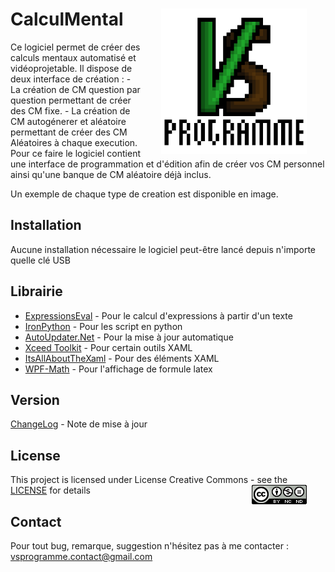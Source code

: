 # CalculMental<a href="https://github.com/VincentSinel"><img align="right" src="https://raw.githubusercontent.com/VincentSinel/Image/master/Icone.png" width="233" style="margin:0px 30px" alt="VS Programme"></a>

Ce logiciel permet de créer des calculs mentaux automatisé et vidéoprojetable.
Il dispose de deux interface de création : 
	- La création de CM question par question permettant de créer des CM fixe.
	- La création de CM autogénerer et aléatoire permettant de créer des CM Aléatoires à chaque execution.
Pour ce faire le logiciel contient une interface de programmation et d'édition afin de créer vos CM personnel ainsi qu'une banque de CM aléatoire déjà inclus.

Un exemple de chaque type de creation est disponible en image.

## Installation

Aucune installation nécessaire le logiciel peut-être lancé depuis n'importe quelle clé USB

## Librairie

* [ExpressionsEval](https://www.codeproject.com/articles/9114/math-function-boolean-string-expression-evaluator) - Pour le calcul d'expressions à partir d'un texte
* [IronPython](https://github.com/IronLanguages/ironpython2) - Pour les script en python
* [AutoUpdater.Net](https://github.com/ravibpatel/AutoUpdater.NET) - Pour la mise à jour automatique
* [Xceed Toolkit](https://github.com/xceedsoftware/wpftoolkit) - Pour certain outils XAML
* [ItsAllAboutTheXaml](https://itsallaboutthexaml.blogspot.com/) - Pour des éléments XAML
* [WPF-Math](https://github.com/ForNeVeR/wpf-math) - Pour l'affichage de formule latex

## Version

[ChangeLog](Note%20Mise%20A%20Jour.txt) - Note de mise à jour

## License

This project is licensed under License Creative Commons - see the [LICENSE](https://creativecommons.org/licenses/by-nc-nd/4.0/) for details<a href="https://creativecommons.org/licenses/by-nc-nd/4.0/"><img align="right" src="https://raw.githubusercontent.com/VincentSinel/Image/master/License%20Creative%20Commons.png" width="88" style="margin:0px 30px" alt="VS Programme"></a>

## Contact

Pour tout bug, remarque, suggestion n'hésitez pas à me contacter :
vsprogramme.contact@gmail.com
